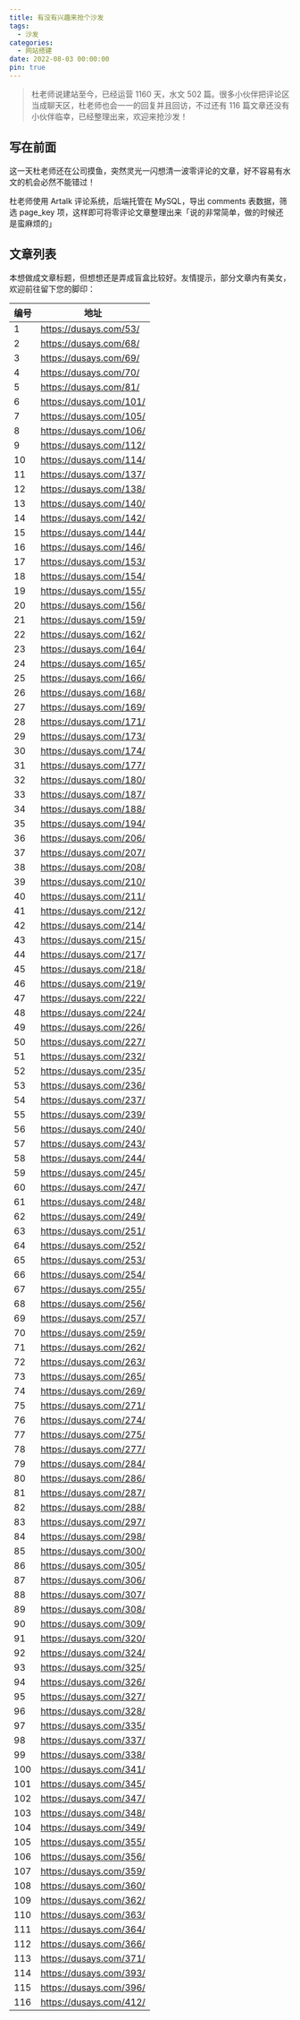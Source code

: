 ```yaml
---
title: 有没有兴趣来抢个沙发
tags:
  - 沙发
categories:
  - 网站搭建
date: 2022-08-03 00:00:00
pin: true
---
```


> 杜老师说建站至今，已经运营 1160 天，水文 502 篇。很多小伙伴把评论区当成聊天区，杜老师也会一一的回复并且回访，不过还有 116 篇文章还没有小伙伴临幸，已经整理出来，欢迎来抢沙发！

<!-- more -->

## 写在前面

这一天杜老师还在公司摸鱼，突然灵光一闪想清一波零评论的文章，好不容易有水文的机会必然不能错过！

杜老师使用 Artalk 评论系统，后端托管在 MySQL，导出 comments 表数据，筛选 page_key 项，这样即可将零评论文章整理出来「说的非常简单，做的时候还是蛮麻烦的」

## 文章列表

本想做成文章标题，但想想还是弄成盲盒比较好。友情提示，部分文章内有美女，欢迎前往留下您的脚印：

| 编号 | 地址 |
| - | - |
| 1   | https://dusays.com/53/  |
| 2   | https://dusays.com/68/  |
| 3   | https://dusays.com/69/  |
| 4   | https://dusays.com/70/  |
| 5   | https://dusays.com/81/  |
| 6   | https://dusays.com/101/ |
| 7   | https://dusays.com/105/ |
| 8   | https://dusays.com/106/ |
| 9   | https://dusays.com/112/ |
| 10  | https://dusays.com/114/ |
| 11  | https://dusays.com/137/ |
| 12  | https://dusays.com/138/ |
| 13  | https://dusays.com/140/ |
| 14  | https://dusays.com/142/ |
| 15  | https://dusays.com/144/ |
| 16  | https://dusays.com/146/ |
| 17  | https://dusays.com/153/ |
| 18  | https://dusays.com/154/ |
| 19  | https://dusays.com/155/ |
| 20  | https://dusays.com/156/ |
| 21  | https://dusays.com/159/ |
| 22  | https://dusays.com/162/ |
| 23  | https://dusays.com/164/ |
| 24  | https://dusays.com/165/ |
| 25  | https://dusays.com/166/ |
| 26  | https://dusays.com/168/ |
| 27  | https://dusays.com/169/ |
| 28  | https://dusays.com/171/ |
| 29  | https://dusays.com/173/ |
| 30  | https://dusays.com/174/ |
| 31  | https://dusays.com/177/ |
| 32  | https://dusays.com/180/ |
| 33  | https://dusays.com/187/ |
| 34  | https://dusays.com/188/ |
| 35  | https://dusays.com/194/ |
| 36  | https://dusays.com/206/ |
| 37  | https://dusays.com/207/ |
| 38  | https://dusays.com/208/ |
| 39  | https://dusays.com/210/ |
| 40  | https://dusays.com/211/ |
| 41  | https://dusays.com/212/ |
| 42  | https://dusays.com/214/ |
| 43  | https://dusays.com/215/ |
| 44  | https://dusays.com/217/ |
| 45  | https://dusays.com/218/ |
| 46  | https://dusays.com/219/ |
| 47  | https://dusays.com/222/ |
| 48  | https://dusays.com/224/ |
| 49  | https://dusays.com/226/ |
| 50  | https://dusays.com/227/ |
| 51  | https://dusays.com/232/ |
| 52  | https://dusays.com/235/ |
| 53  | https://dusays.com/236/ |
| 54  | https://dusays.com/237/ |
| 55  | https://dusays.com/239/ |
| 56  | https://dusays.com/240/ |
| 57  | https://dusays.com/243/ |
| 58  | https://dusays.com/244/ |
| 59  | https://dusays.com/245/ |
| 60  | https://dusays.com/247/ |
| 61  | https://dusays.com/248/ |
| 62  | https://dusays.com/249/ |
| 63  | https://dusays.com/251/ |
| 64  | https://dusays.com/252/ |
| 65  | https://dusays.com/253/ |
| 66  | https://dusays.com/254/ |
| 67  | https://dusays.com/255/ |
| 68  | https://dusays.com/256/ |
| 69  | https://dusays.com/257/ |
| 70  | https://dusays.com/259/ |
| 71  | https://dusays.com/262/ |
| 72  | https://dusays.com/263/ |
| 73  | https://dusays.com/265/ |
| 74  | https://dusays.com/269/ |
| 75  | https://dusays.com/271/ |
| 76  | https://dusays.com/274/ |
| 77  | https://dusays.com/275/ |
| 78  | https://dusays.com/277/ |
| 79  | https://dusays.com/284/ |
| 80  | https://dusays.com/286/ |
| 81  | https://dusays.com/287/ |
| 82  | https://dusays.com/288/ |
| 83  | https://dusays.com/297/ |
| 84  | https://dusays.com/298/ |
| 85  | https://dusays.com/300/ |
| 86  | https://dusays.com/305/ |
| 87  | https://dusays.com/306/ |
| 88  | https://dusays.com/307/ |
| 89  | https://dusays.com/308/ |
| 90  | https://dusays.com/309/ |
| 91  | https://dusays.com/320/ |
| 92  | https://dusays.com/324/ |
| 93  | https://dusays.com/325/ |
| 94  | https://dusays.com/326/ |
| 95  | https://dusays.com/327/ |
| 96  | https://dusays.com/328/ |
| 97  | https://dusays.com/335/ |
| 98  | https://dusays.com/337/ |
| 99  | https://dusays.com/338/ |
| 100 | https://dusays.com/341/ |
| 101 | https://dusays.com/345/ |
| 102 | https://dusays.com/347/ |
| 103 | https://dusays.com/348/ |
| 104 | https://dusays.com/349/ |
| 105 | https://dusays.com/355/ |
| 106 | https://dusays.com/356/ |
| 107 | https://dusays.com/359/ |
| 108 | https://dusays.com/360/ |
| 109 | https://dusays.com/362/ |
| 110 | https://dusays.com/363/ |
| 111 | https://dusays.com/364/ |
| 112 | https://dusays.com/366/ |
| 113 | https://dusays.com/371/ |
| 114 | https://dusays.com/393/ |
| 115 | https://dusays.com/396/ |
| 116 | https://dusays.com/412/ |